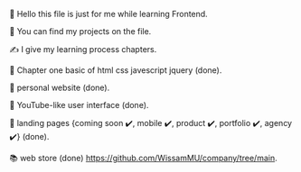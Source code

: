 👋 Hello this file is just for me while learning Frontend.

📓 You can find my projects on the file.

✍️ I give my learning process chapters.

📖 Chapter one basic of html css javescript jquery (done).

📝 personal website (done).

📝 YouTube-like user interface (done).

📝 landing pages {coming soon ✔️, mobile ✔️, product ✔️, portfolio ✔️, agency ✔️} (done).

📚 web store (done) https://github.com/WissamMU/company/tree/main.
